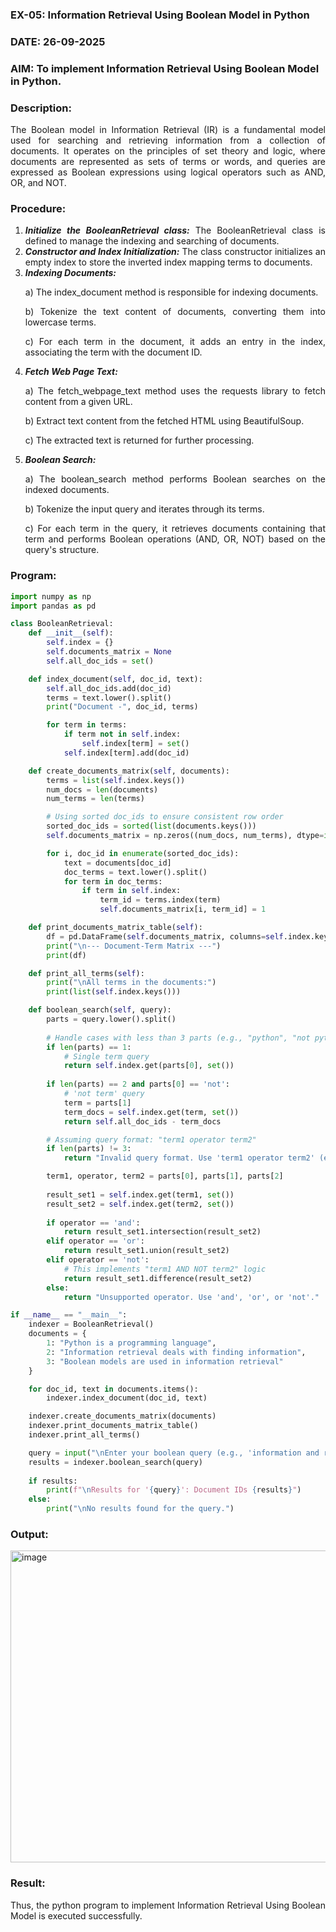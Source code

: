 ### EX-05: Information Retrieval Using Boolean Model in Python
### DATE: 26-09-2025
### AIM: To implement Information Retrieval Using Boolean Model in Python.
### Description:
<div align = "justify">
The Boolean model in Information Retrieval (IR) is a fundamental model used for searching and retrieving information from a collection of documents. It operates on the principles of set theory and logic, where documents are represented as sets of terms or words, and queries are expressed as Boolean expressions using logical operators such as AND, OR, and NOT.
  
### Procedure:
1. ***Initialize the BooleanRetrieval class:*** The BooleanRetrieval class is defined to manage the indexing and searching of documents.
2. ***Constructor and Index Initialization:*** The class constructor initializes an empty index to store the inverted index mapping terms to documents.
3. ***Indexing Documents:***
    <p> a) The index_document method is responsible for indexing documents.
    <p> b) Tokenize the text content of documents, converting them into lowercase terms.
    <p> c) For each term in the document, it adds an entry in the index, associating the term with the document ID. </p>
4. ***Fetch Web Page Text:***
    <p>a) The fetch_webpage_text method uses the requests library to fetch content from a given URL.
    <p>b) Extract text content from the fetched HTML using BeautifulSoup.
    <p>c) The extracted text is returned for further processing.
5. ***Boolean Search:***
    <p>a) The boolean_search method performs Boolean searches on the indexed documents.
    <p>b) Tokenize the input query and iterates through its terms.
    <p>c) For each term in the query, it retrieves documents containing that term and performs Boolean operations (AND, OR, NOT) based on the query's structure.

### Program:
```python
import numpy as np
import pandas as pd

class BooleanRetrieval:
    def __init__(self):
        self.index = {}
        self.documents_matrix = None
        self.all_doc_ids = set()

    def index_document(self, doc_id, text):
        self.all_doc_ids.add(doc_id)
        terms = text.lower().split()
        print("Document -", doc_id, terms)

        for term in terms:
            if term not in self.index:
                self.index[term] = set()
            self.index[term].add(doc_id)

    def create_documents_matrix(self, documents):
        terms = list(self.index.keys())
        num_docs = len(documents)
        num_terms = len(terms)

        # Using sorted doc_ids to ensure consistent row order
        sorted_doc_ids = sorted(list(documents.keys()))
        self.documents_matrix = np.zeros((num_docs, num_terms), dtype=int)

        for i, doc_id in enumerate(sorted_doc_ids):
            text = documents[doc_id]
            doc_terms = text.lower().split()
            for term in doc_terms:
                if term in self.index:
                    term_id = terms.index(term)
                    self.documents_matrix[i, term_id] = 1

    def print_documents_matrix_table(self):
        df = pd.DataFrame(self.documents_matrix, columns=self.index.keys(), index=sorted(self.all_doc_ids))
        print("\n--- Document-Term Matrix ---")
        print(df)

    def print_all_terms(self):
        print("\nAll terms in the documents:")
        print(list(self.index.keys()))

    def boolean_search(self, query):
        parts = query.lower().split()
        
        # Handle cases with less than 3 parts (e.g., "python", "not python")
        if len(parts) == 1:
            # Single term query
            return self.index.get(parts[0], set())
        
        if len(parts) == 2 and parts[0] == 'not':
            # 'not term' query
            term = parts[1]
            term_docs = self.index.get(term, set())
            return self.all_doc_ids - term_docs

        # Assuming query format: "term1 operator term2"
        if len(parts) != 3:
            return "Invalid query format. Use 'term1 operator term2' (e.g., 'python and information')."

        term1, operator, term2 = parts[0], parts[1], parts[2]
        
        result_set1 = self.index.get(term1, set())
        result_set2 = self.index.get(term2, set())
        
        if operator == 'and':
            return result_set1.intersection(result_set2)
        elif operator == 'or':
            return result_set1.union(result_set2)
        elif operator == 'not':
            # This implements "term1 AND NOT term2" logic
            return result_set1.difference(result_set2)
        else:
            return "Unsupported operator. Use 'and', 'or', or 'not'."

if __name__ == "__main__":
    indexer = BooleanRetrieval()
    documents = {
        1: "Python is a programming language",
        2: "Information retrieval deals with finding information",
        3: "Boolean models are used in information retrieval"
    }

    for doc_id, text in documents.items():
        indexer.index_document(doc_id, text)

    indexer.create_documents_matrix(documents)
    indexer.print_documents_matrix_table()
    indexer.print_all_terms()

    query = input("\nEnter your boolean query (e.g., 'information and retrieval', 'python or models', 'retrieval not boolean'): ")
    results = indexer.boolean_search(query)
    
    if results:
        print(f"\nResults for '{query}': Document IDs {results}")
    else:
        print("\nNo results found for the query.")
```
### Output:
<img width="1244" height="499" alt="image" src="https://github.com/user-attachments/assets/f2fd9954-0045-4108-9cab-341a1f5eeeb1" />

### Result:
Thus, the python program to implement Information Retrieval Using Boolean Model is executed successfully.
